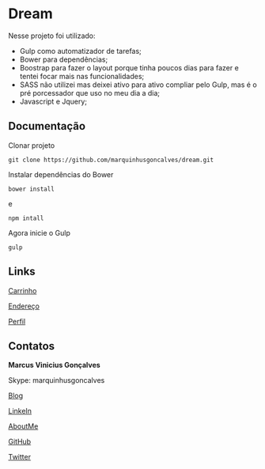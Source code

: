 # Dream

Nesse projeto foi utilizado:
+ Gulp como automatizador de tarefas;
+ Bower para dependências;
+ Boostrap para fazer o layout porque tinha poucos dias para fazer e tentei focar mais nas funcionalidades;
+ SASS não utilizei mas deixei ativo para ativo  compliar pelo Gulp, mas é o pré porcessador que uso no meu dia a dia;
+ Javascript e Jquery;

## Documentação

Clonar projeto 

```
git clone https://github.com/marquinhusgoncalves/dream.git
```

Instalar dependências do Bower

```
bower install
```

e

```
npm intall
```

Agora inicie o Gulp

```
gulp
```

## Links

[Carrinho](oceanoweb/dream/carrinho.html)

[Endereço](oceanoweb/dream/endereco.html)

[Perfil](oceanoweb/dream/perfil.html)

## Contatos

**Marcus Vinicius Gonçalves**

Skype: marquinhusgoncalves

[Blog](http://marquinhusgoncalves.com)

[LinkeIn](http://br.linkedin.com/in/marcusviniciusgoncalves/)

[AboutMe](http://about.me/marquinhusgoncalves)

[GitHub](https://github.com/marquinhusgoncalves)

[Twitter](https://twitter.com/marquinhusgonc)
